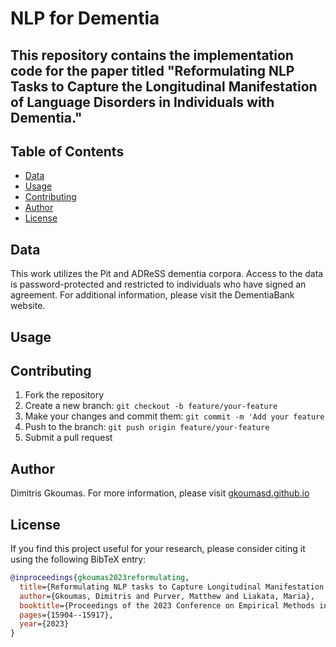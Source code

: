 # NLP for Dementia

## This repository contains the implementation code for the paper titled "Reformulating NLP Tasks to Capture the Longitudinal Manifestation of Language Disorders in Individuals with Dementia."


## Table of Contents

- [Data](#data)
- [Usage](#usage)
- [Contributing](#contributing)
- [Author](#author)
- [License](#license)

## Data
This work utilizes the Pit and ADReSS dementia corpora. Access to the data is password-protected and restricted to individuals who have signed an agreement. For additional information, please visit the DementiaBank website.


## Usage

## Contributing
1. Fork the repository
2. Create a new branch: `git checkout -b feature/your-feature`
3. Make your changes and commit them: `git commit -m 'Add your feature`
4. Push to the branch: `git push origin feature/your-feature`
5. Submit a pull request



## Author
Dimitris Gkoumas. For more information, please visit [gkoumasd.github.io](https://gkoumasd.github.io)  


## License
If you find this project useful for your research, please consider citing it using the following BibTeX entry:


```bibtex
@inproceedings{gkoumas2023reformulating,
  title={Reformulating NLP tasks to Capture Longitudinal Manifestation of Language Disorders in People with Dementia.},
  author={Gkoumas, Dimitris and Purver, Matthew and Liakata, Maria},
  booktitle={Proceedings of the 2023 Conference on Empirical Methods in Natural Language Processing},
  pages={15904--15917},
  year={2023}
}